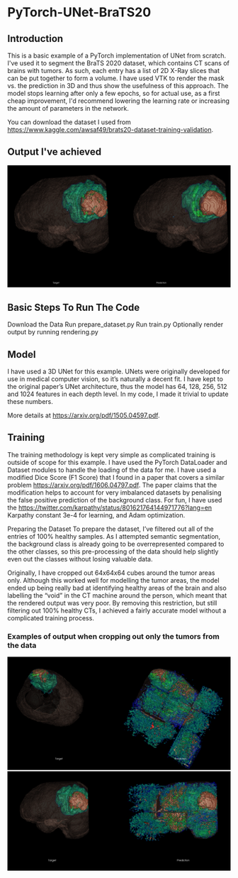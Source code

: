 # PyTorch-UNet-BraTS20
## Introduction
This is a basic example of a PyTorch implementation of UNet from scratch. I've used it to segment the BraTS 2020 dataset, which contains CT scans of brains with tumors. As such, each entry has a list of 2D X-Ray slices that can be put together to form a volume. I have used VTK to render the mask vs. the prediction in 3D and thus show the usefulness of this approach. The model stops learning after only a few epochs, so for actual use, as a first cheap improvement, I'd recommend lowering the learning rate or increasing the amount of parameters in the network.

You can download the dataset I used from https://www.kaggle.com/awsaf49/brats20-dataset-training-validation. 

## Output I've achieved
![](Example.png)

## Basic Steps To Run The Code
Download the Data
Run prepare_dataset.py
Run train.py
Optionally render output by running rendering.py

## Model
I have used a 3D UNet for this example. UNets were originally developed for use in medical computer vision, so it’s naturally a decent fit. I have kept to the original paper’s UNet architecture, thus the model has 64, 128, 256, 512 and 1024 features in each depth level. In my code, I made it trivial to update these numbers. 

More details at https://arxiv.org/pdf/1505.04597.pdf. 

## Training
The training methodology is kept very simple as complicated training is outside of scope for this example. I have used the PyTorch DataLoader and Dataset modules to handle the loading of the data for me. I have used a modified Dice Score (F1 Score) that I found in a paper that covers a similar problem https://arxiv.org/pdf/1606.04797.pdf. The paper claims that the modification helps to account for very imbalanced datasets by penalising the false positive prediction of the background class. For fun, I have used the https://twitter.com/karpathy/status/801621764144971776?lang=en Karpathy constant 3e-4 for learning, and Adam optimization. 

Preparing the Dataset
To prepare the dataset, I’ve filtered out all of the entries of 100% healthy samples. As I attempted semantic segmentation, the background class is already going to be overrepresented compared to the other classes, so this pre-processing of the data should help slightly even out the classes without losing valuable data. 

Originally, I have cropped out 64x64x64 cubes around the tumor areas only. Although this worked well for modelling the tumor areas, the model ended up being really bad at identifying healthy areas of the brain and also labelling the “void” in the CT machine around the person, which meant that the rendered output was very poor. By removing this restriction, but still filtering out 100% healthy CTs, I achieved a fairly accurate model without a complicated training process. 

### Examples of output when cropping out only the tumors from the data
![](Bad_Preparation_1.png)
![](Bad_Preparation_2.png)

